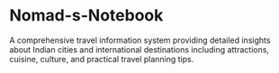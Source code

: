 # Nomad-s-Notebook
A comprehensive travel information system providing detailed insights about Indian cities and international destinations including attractions, cuisine, culture, and practical travel planning tips.
